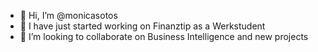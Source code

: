 - 👋 Hi, I’m @monicasotos
- 👀 I have just started working on Finanztip as a Werkstudent
- 💞️ I’m looking to collaborate on Business Intelligence and new projects

<!---
monicasotos/monicasotos is a ✨ special ✨ repository because its `README.md` (this file) appears on your GitHub profile.
You can click the Preview link to take a look at your changes.
--->
